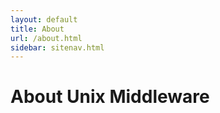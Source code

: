 ```yaml
---
layout: default
title: About
url: /about.html
sidebar: sitenav.html
---
```


# About Unix Middleware
